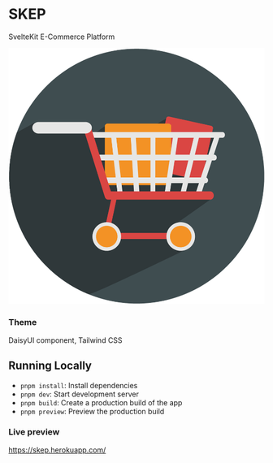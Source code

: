 # SKEP
SvelteKit E-Commerce Platform 

![alt text](https://github.com/makowey/skep/blob/main/static/favicon.png?raw=true)

### Theme
 DaisyUI component, Tailwind CSS

## Running Locally

- `pnpm install`: Install dependencies
- `pnpm dev`: Start development server
- `pnpm build`: Create a production build of the app
- `pnpm preview`: Preview the production build
 
### Live preview
https://skep.herokuapp.com/